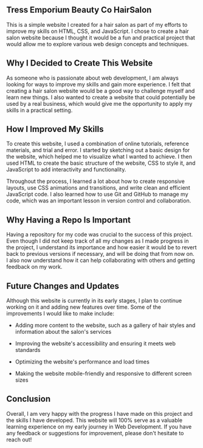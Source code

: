 ## Tress Emporium Beauty Co HairSalon

This is a simple website I created for a hair salon as part of my efforts to improve my skills on HTML, CSS, and JavaScript. I chose to create a hair salon website because I thought it would be a fun and practical project that would allow me to explore various web design concepts and techniques.

## Why I Decided to Create This Website

As someone who is passionate about web development, I am always looking for ways to improve my skills and gain more experience. I felt that creating a hair salon website would be a good way to challenge myself and learn new things. I also wanted to create a website that could potentially be used by a real business, which would give me the opportunity to apply my skills in a practical setting.

## How I Improved My Skills

To create this website, I used a combination of online tutorials, reference materials, and trial and error. I started by sketching out a basic design for the website, which helped me to visualize what I wanted to achieve. I then used HTML to create the basic structure of the website, CSS to style it, and JavaScript to add interactivity and functionality.

Throughout the process, I learned a lot about how to create responsive layouts, use CSS animations and transitions, and write clean and efficient JavaScript code. I also learned how to use Git and GitHub to manage my code, which was an important lesson in version control and collaboration.

## Why Having a Repo Is Important

Having a repository for my code was crucial to the success of this project. Even though I did not keep track of all my changes as I made progress in the project, I understand its importance and how easier it would be to revert back to previous versions if necessary, and will be doing that from now on.  
I also now understand how it can help collaborating with others and getting feedback on my work.

## Future Changes and Updates

Although this website is currently in its early stages, I plan to continue working on it and adding new features over time. Some of the improvements I would like to make include:

- Adding more content to the website, such as a gallery of hair styles and information about the salon's services

- Improving the website's accessibility and ensuring it meets web standards

- Optimizing the website's performance and load times

- Making the website mobile-friendly and responsive to different screen sizes

## Conclusion

Overall, I am very happy with the progress I have made on this project and the skills I have developed. This website will 100% serve as a valuable learning experience on my early journey in Web Development. If you have any feedback or suggestions for improvement, please don't hesitate to reach out!
